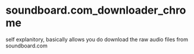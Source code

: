 # soundboard.com_downloader_chrome
self explanitory, basically allows you do download the raw audio files from soundboard.com
